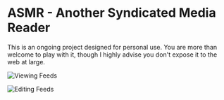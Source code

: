 # ASMR - Another Syndicated Media Reader

This is an ongoing project designed for personal use. You are more than welcome to play with it, though I highly advise you don't expose it to the web at large. 

![Viewing Feeds](https://i.imgur.com/hHaS5aI.png)

![Editing Feeds](https://i.imgur.com/a9KTmkF.png)
